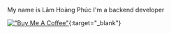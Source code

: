 My name is Lâm Hoàng Phúc
I'm a backend developer

[!["Buy Me A Coffee"](https://www.buymeacoffee.com/assets/img/custom_images/orange_img.png)](https://buymeacoffee.com/tcmits){:target="_blank"}
